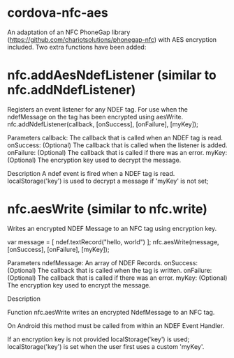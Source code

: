 cordova-nfc-aes
===============

An adaptation of an NFC PhoneGap library (https://github.com/chariotsolutions/phonegap-nfc) with AES encryption included.
Two extra functions have been added:

nfc.addAesNdefListener (similar to nfc.addNdefListener)
===============
Registers an event listener for any NDEF tag. For use when the ndefMessage on the tag has been encrypted using aesWrite.
nfc.addNdefListener(callback, [onSuccess], [onFailure], [myKey]);

Parameters
callback: The callback that is called when an NDEF tag is read.
onSuccess: (Optional) The callback that is called when the listener is added.
onFailure: (Optional) The callback that is called if there was an error.
myKey: (Optional) The encryption key used to decrypt the message.


Description
A ndef event is fired when a NDEF tag is read. localStorage('key') is used to decrypt a message if 'myKey' is not set;

nfc.aesWrite (similar to nfc.write)
===============
Writes an encrypted NDEF Message to an NFC tag using encryption key. 

var message = [
    ndef.textRecord("hello, world")
];
nfc.aesWrite(message, [onSuccess], [onFailure], [myKey]);

Parameters
ndefMessage: An array of NDEF Records.
onSuccess: (Optional) The callback that is called when the tag is written.
onFailure: (Optional) The callback that is called if there was an error.
myKey: (Optional) The encryption key used to encrypt the message.

Description

Function nfc.aesWrite writes an encrypted NdefMessage to an NFC tag.

On Android this method must be called from within an NDEF Event Handler.

If an encryption key is not provided localStorage('key') is used;
localStorage('key') is set when the user first uses a custom 'myKey'.

